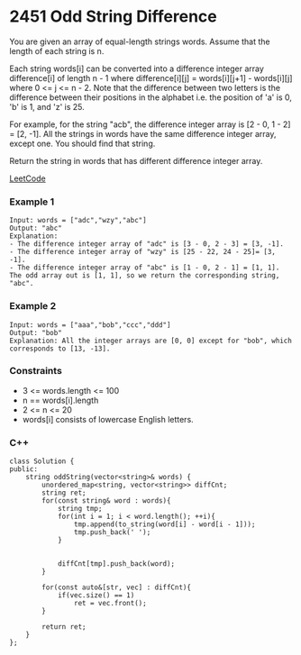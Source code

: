 # 2451 Odd String Difference

You are given an array of equal-length strings words. Assume that the length of each string is n.

Each string words[i] can be converted into a difference integer array difference[i] of length n - 1 where difference[i][j] = words[i][j+1] - words[i][j] where 0 <= j <= n - 2. Note that the difference between two letters is the difference between their positions in the alphabet i.e. the position of 'a' is 0, 'b' is 1, and 'z' is 25.

For example, for the string "acb", the difference integer array is [2 - 0, 1 - 2] = [2, -1].
All the strings in words have the same difference integer array, except one. You should find that string.

Return the string in words that has different difference integer array.

[LeetCode](https://leetcode.cn/problems/find-subarrays-with-equal-sum/)

### Example 1

```
Input: words = ["adc","wzy","abc"]
Output: "abc"
Explanation: 
- The difference integer array of "adc" is [3 - 0, 2 - 3] = [3, -1].
- The difference integer array of "wzy" is [25 - 22, 24 - 25]= [3, -1].
- The difference integer array of "abc" is [1 - 0, 2 - 1] = [1, 1]. 
The odd array out is [1, 1], so we return the corresponding string, "abc".
```

### Example 2

```
Input: words = ["aaa","bob","ccc","ddd"]
Output: "bob"
Explanation: All the integer arrays are [0, 0] except for "bob", which corresponds to [13, -13].
```

### Constraints

* 3 <= words.length <= 100
* n == words[i].length
* 2 <= n <= 20
* words[i] consists of lowercase English letters.


### C++ 

```
class Solution {
public:
    string oddString(vector<string>& words) {
        unordered_map<string, vector<string>> diffCnt;
        string ret;
        for(const string& word : words){
            string tmp;
            for(int i = 1; i < word.length(); ++i){
                tmp.append(to_string(word[i] - word[i - 1]));
                tmp.push_back(' ');
            }
               
            
            diffCnt[tmp].push_back(word);
        }

        for(const auto&[str, vec] : diffCnt){
            if(vec.size() == 1)
                ret = vec.front();
        }
        
        return ret;
    }
};
```